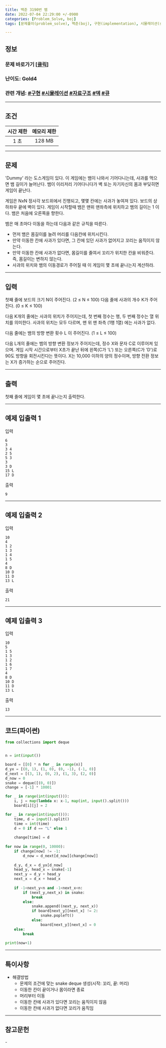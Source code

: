 ```yaml
---
title: 백준 3190번 뱀
date: 2022-07-04 22:29:00 +/-0900
categories: [Problem_Solve, boj]
tags: [문제풀이(problem_solve), 백준(boj), 구현(implementation), 시뮬레이션(simulation), 자료구조(data_structure), 덱(deque), 큐(queue)]

---
```

## 정보
### 문제 바로가기 [[클릭](https://www.acmicpc.net/problem/3190)]
### 난이도: Gold4
### 관련 개념: [#구현](https://www.acmicpc.net/problemset?sort=ac_desc&algo=102) [#시뮬레이션](https://www.acmicpc.net/problemset?sort=ac_desc&algo=141) [#자료구조](https://www.acmicpc.net/problemset?sort=ac_desc&algo=175) [#덱](https://www.acmicpc.net/problemset?sort=ac_desc&algo=73) [#큐](https://www.acmicpc.net/problemset?sort=ac_desc&algo=72)

---
## 조건

시간 제한|메모리 제한
:---:|:---:
1 초|128 MB

---
## 문제
 'Dummy' 라는 도스게임이 있다. 이 게임에는 뱀이 나와서 기어다니는데, 사과를 먹으면 뱀 길이가 늘어난다. 뱀이 이리저리 기어다니다가 벽 또는 자기자신의 몸과 부딪히면 게임이 끝난다.

게임은 NxN 정사각 보드위에서 진행되고, 몇몇 칸에는 사과가 놓여져 있다. 보드의 상하좌우 끝에 벽이 있다. 게임이 시작할때 뱀은 맨위 맨좌측에 위치하고 뱀의 길이는 1 이다. 뱀은 처음에 오른쪽을 향한다.

뱀은 매 초마다 이동을 하는데 다음과 같은 규칙을 따른다.

- 먼저 뱀은 몸길이를 늘려 머리를 다음칸에 위치시킨다.
- 만약 이동한 칸에 사과가 있다면, 그 칸에 있던 사과가 없어지고 꼬리는 움직이지 않는다.
- 만약 이동한 칸에 사과가 없다면, 몸길이를 줄여서 꼬리가 위치한 칸을 비워준다. 즉, 몸길이는 변하지 않는다.
- 사과의 위치와 뱀의 이동경로가 주어질 때 이 게임이 몇 초에 끝나는지 계산하라.

---
## 입력
첫째 줄에 보드의 크기 N이 주어진다. (2 ≤ N ≤ 100) 다음 줄에 사과의 개수 K가 주어진다. (0 ≤ K ≤ 100)

다음 K개의 줄에는 사과의 위치가 주어지는데, 첫 번째 정수는 행, 두 번째 정수는 열 위치를 의미한다. 사과의 위치는 모두 다르며, 맨 위 맨 좌측 (1행 1열) 에는 사과가 없다.

다음 줄에는 뱀의 방향 변환 횟수 L 이 주어진다. (1 ≤ L ≤ 100)

다음 L개의 줄에는 뱀의 방향 변환 정보가 주어지는데,  정수 X와 문자 C로 이루어져 있으며. 게임 시작 시간으로부터 X초가 끝난 뒤에 왼쪽(C가 'L') 또는 오른쪽(C가 'D')로 90도 방향을 회전시킨다는 뜻이다. X는 10,000 이하의 양의 정수이며, 방향 전환 정보는 X가 증가하는 순으로 주어진다.

---
## 출력
첫째 줄에 게임이 몇 초에 끝나는지 출력한다.

---
## 예제 입출력 1
입력
```
6
3
3 4
2 5
5 3
3
3 D
15 L
17 D
```

출력
```
9
```

---
## 예제 입출력 2
입력
```
10
4
1 2
1 3
1 4
1 5
4
8 D
10 D
11 D
13 L
```

출력
```
21
```

---
## 예제 입출력 3
입력
```
10
5
1 5
1 3
1 2
1 6
1 7
4
8 D
10 D
11 D
13 L
```

출력
```
13
```

---
## 코드(파이썬)
```python
from collections import deque


n = int(input())

board = [[0] * n for _ in range(n)]
d_yx = [(0, 1), (1, 0), (0, -1), (-1, 0)]
d_next = [(3, 1), (0, 2), (1, 3), (2, 0)]
d_now = 0
snake = deque([(0, 0)])
change = [-1] * 10001

for _ in range(int(input())):
    i, j = map(lambda x: x-1, map(int, input().split()))
    board[i][j] = 2

for _ in range(int(input())):
    time, d = input().split()
    time = int(time)
    d = 0 if d == "L" else 1
    
    change[time] = d
    
for now in range(0, 10000):
    if change[now] != -1:
        d_now = d_next[d_now][change[now]]
    
    d_y, d_x = d_yx[d_now]
    head_y, head_x = snake[-1]
    next_y = d_y + head_y
    next_x = d_x + head_x
    
    if -1<next_y<n and -1<next_x<n:
        if (next_y,next_x) in snake:
            break
        else:
            snake.append((next_y, next_x))
            if board[next_y][next_x] != 2:
                snake.popleft()
            else:
                board[next_y][next_x] = 0
    else:
        break
        
print(now+1)

```

---
## 특이사항
- 해결방법
  - 문제의 조건에 맞는 snake deque 생성(시작: 꼬리, 끝: 머리)
  - 이동한 칸이 끝이거나 몸이라면 종료
  - 머리부터 이동
  - 이동한 칸에 사과가 있다면 꼬리는 움직이지 않음
  - 이동한 칸에 사과가 없다면 꼬리가 움직임

---
## 참고문헌
\-
